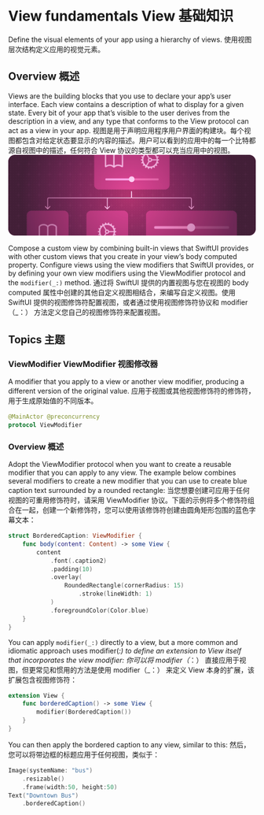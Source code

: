 # View fundamentals View 基础知识

Define the visual elements of your app using a hierarchy of views.
使用视图层次结构定义应用的视觉元素。

## Overview 概述

Views are the building blocks that you use to declare your app’s user interface. Each view contains a description of what to display for a given state. Every bit of your app that’s visible to the user derives from the description in a view, and any type that conforms to the View protocol can act as a view in your app.
视图是用于声明应用程序用户界面的构建块。每个视图都包含对给定状态要显示的内容的描述。用户可以看到的应用中的每一个比特都源自视图中的描述，任何符合 View 协议的类型都可以充当应用中的视图。
![图1-1](image-1-1.png)

Compose a custom view by combining built-in views that SwiftUI provides with other custom views that you create in your view’s body computed property. Configure views using the view modifiers that SwiftUI provides, or by defining your own view modifiers using the ViewModifier protocol and the `modifier(_:)` method.
通过将 SwiftUI 提供的内置视图与您在视图的 body computed 属性中创建的其他自定义视图相结合，来编写自定义视图。使用 SwiftUI 提供的视图修饰符配置视图，或者通过使用视图修饰符协议和 modifier（\_：） 方法定义您自己的视图修饰符来配置视图。

## Topics 主题

### ViewModifier ViewModifier 视图修改器

A modifier that you apply to a view or another view modifier, producing a different version of the original value.
应用于视图或其他视图修饰符的修饰符，用于生成原始值的不同版本。

```swift
@MainActor @preconcurrency
protocol ViewModifier
```

### Overview 概述

Adopt the ViewModifier protocol when you want to create a reusable modifier that you can apply to any view. The example below combines several modifiers to create a new modifier that you can use to create blue caption text surrounded by a rounded rectangle:
当您想要创建可应用于任何视图的可重用修饰符时，请采用 ViewModifier 协议。下面的示例将多个修饰符组合在一起，创建一个新修饰符，您可以使用该修饰符创建由圆角矩形包围的蓝色字幕文本：

```swift
struct BorderedCaption: ViewModifier {
    func body(content: Content) -> some View {
        content
            .font(.caption2)
            .padding(10)
            .overlay(
                RoundedRectangle(cornerRadius: 15)
                    .stroke(lineWidth: 1)
            )
            .foregroundColor(Color.blue)
    }
}
```

You can apply `modifier(_:)` directly to a view, but a more common and idiomatic approach uses modifier(_:) to define an extension to View itself that incorporates the view modifier:
你可以将 modifier（_：） 直接应用于视图，但更常见和惯用的方法是使用 modifier（\_：） 来定义 View 本身的扩展，该扩展包含视图修饰符：

```swift
extension View {
    func borderedCaption() -> some View {
        modifier(BorderedCaption())
    }
}
```

You can then apply the bordered caption to any view, similar to this:
然后，您可以将带边框的标题应用于任何视图，类似于：

```swift
Image(systemName: "bus")
    .resizable()
    .frame(width:50, height:50)
Text("Downtown Bus")
    .borderedCaption()
```
